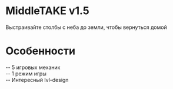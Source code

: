 # MiddleTAKE v1.5
Выстраивайте столбы с неба до земли, чтобы вернуться домой
# Особенности
-- 5 игровых механик<br>
-- 1 режим игры<br>
-- Интересный lvl-design<br>
